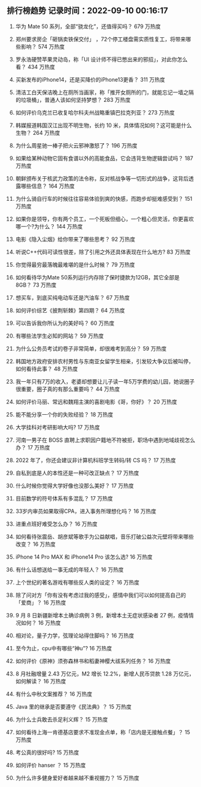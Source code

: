 
## 排行榜趋势 记录时间：2022-09-10 00:16:17
  
  1. 华为 Mate 50 系列，全部“骁龙化”，还值得买吗？ 679 万热度
    
  2. 郑州要求房企「砸锅卖铁保交付」 ，72个停工楼盘需实质性复工，将带来哪些影响？ 574 万热度
    
  3. 罗永浩硬赞苹果灵动岛，称「UI 设计师不得已憋出来的邪招」，对此你怎么看？ 434 万热度
    
  4. 买新发布的iPhone14，还是买降价的iPhone13更香？ 311 万热度
    
  5. 清洁工白天保洁晚上在厕所当画家，称「推开女厕所的门，就能忘记一墙之隔的垃圾桶」，普通人该如何坚持梦想？ 283 万热度
    
  6. 如何评价乌克兰已收复哈尔科夫州战略重镇巴拉克列亚？ 273 万热度
    
  7. 韩媒报道韩国汉江出现不明生物，长约 10 米，具体情况如何？这可能是什么生物？ 264 万热度
    
  8. 为什么周星驰一棒子把火云邪神激怒了？ 196 万热度
    
  9. 如果给某种动物它固有食谱以外的高能食品，它会违背生物逻辑尝试吗？ 187 万热度
    
  10. 朝鲜颁布关于核武力政策的法令称，反对核战争等一切形式的战争，这背后透露哪些信息？ 164 万热度
    
  11. 为什么骑自行车的时候往往容易体验到爽的快感，而跑步却挺难感受到？ 151 万热度
    
  12. 如果你是领导，你有两个员工，一个死板但细心，一个粗心但灵活，你更喜欢哪一个?为什么？ 144 万热度
    
  13. 电影《隐入尘烟》给你带来了哪些思考？ 92 万热度
    
  14. 听说C++代码可读性很差，除了引用之外还具体表现在什么地方? 83 万热度
    
  15. 你觉得最穷最落魄最难堪的是什么时候？ 79 万热度
    
  16. 如何看待华为Mate 50系列运行内存除了保时捷款为12GB，其它全部是8GB？ 73 万热度
    
  17. 想买车，到底买纯电动车还是汽油车？ 67 万热度
    
  18. 如何评价综艺《披荆斩棘》第四期？ 64 万热度
    
  19. 可以告诉我你所认为的美好吗？ 60 万热度
    
  20. 有哪些法学生必知的网站？ 59 万热度
    
  21. 为什么公务员考试的卷子非常简单，却很难考到高分？ 59 万热度
    
  22. 韩国地方政府安排农村男性与东南亚女留学生相亲，引发较大争议后被叫停，如何看待此事？ 48 万热度
    
  23. 我一年只有7万的收入，老婆却想要让儿子读一年5万学费的幼儿园，她说圈子很重要，圈子真的有那么重要吗？ 44 万热度
    
  24. 如何评价马丽、常远和魏翔主演的喜剧电影《哥，你好》？ 20 万热度
    
  25. 能不能分享一个你的失败经验？ 18 万热度
    
  26. 大学挂科对考研影响大吗? 17 万热度
    
  27. 河南一男子在 BOSS 直聘上求职因户籍地不符被拒，职场中遇到地域歧视怎么办？ 17 万热度
    
  28. 2022 年了，你还会建议非计算机科班学生转码/转 CS 吗？ 17 万热度
    
  29. 自私到底是人的本性还是一种可改正缺点？ 17 万热度
    
  30. 什么时候你觉得大学好像也没那么美好？ 17 万热度
    
  31. 目前数学的符号体系有多混乱？ 17 万热度
    
  32. 33岁内审员如果取得CPA，进入事务所理想化吗？ 16 万热度
    
  33. 进重点班好难受怎么办？ 16 万热度
    
  34. 如何看待张震岳、胡彦斌等歌手为公益献唱，音乐打破公益次元壁将带来哪些改变？ 16 万热度
    
  35. iPhone 14 Pro MAX 和 iPhone14 Pro 该怎么选? 16 万热度
    
  36. 有什么话想送给一事无成的年轻人？ 16 万热度
    
  37. 上个世纪的著名游戏有哪些反人类的设定？ 16 万热度
    
  38. 除了问对方「你有没有考虑过我的感受」，感情中我们可以如何提高自己的「爱商」？ 16 万热度
    
  39. 9 月 8 日新疆新增本土确诊病例 3 例，新增本土无症状感染者 27 例，疫情情况如何？ 16 万热度
    
  40. 相对论，量子力学，弦理论站得住脚吗？ 16 万热度
    
  41. 至今为止，cpu中有哪些“神u”? 16 万热度
    
  42. 如何评价《原神》须弥森林书和稻妻神樱大祓系列任务？ 16 万热度
    
  43. 8 月社融增量 2.43 万亿元，M2 增长 12.2%，新增人民币贷款 1.28 万亿元，如何解读？ 16 万热度
    
  44. 有什么中秋文案推荐？ 16 万热度
    
  45. Java 里的继承是否要遵守《民法典》？ 15 万热度
    
  46. 为什么士兵敢去杀足利义辉？ 15 万热度
    
  47. 如何看待上海一肯德基店要求不准现金点单，称「店内是无接触点餐」？ 15 万热度
    
  48. 考公真的很好吗? 15 万热度
    
  49. 如何评价 hanser ？ 15 万热度
    
  50. 为什么许多健身爱好者越来越不重视握力？ 15 万热度
    